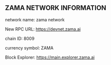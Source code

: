 ## ZAMA NETWORK INFORMATION


network name: zama network


New RPC URL: https://devnet.zama.ai


chain ID: 8009


currency symbol: ZAMA


Block Explorer: https://main.explorer.zama.ai
